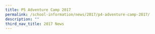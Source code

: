 ```yaml
---
title: P5 Adventure Camp 2017
permalink: /school-information/news/2017/p4-adventure-camp-2017/
description: ""
third_nav_title: 2017 News
---
```

